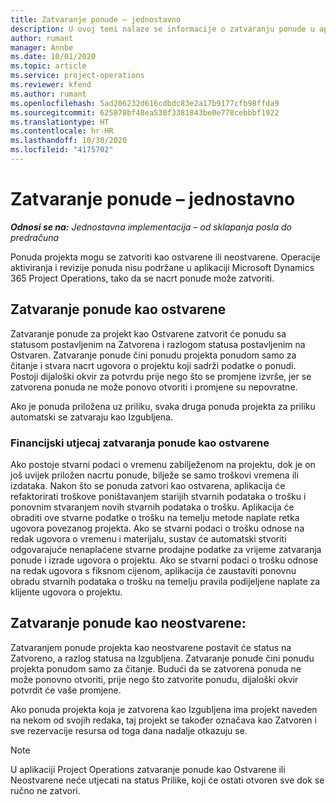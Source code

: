 ```yaml
---
title: Zatvaranje ponude – jednostavno
description: U ovoj temi nalaze se informacije o zatvaranju ponude u aplikaciji Project Operations.
author: rumant
manager: Annbe
ms.date: 10/01/2020
ms.topic: article
ms.service: project-operations
ms.reviewer: kfend
ms.author: rumant
ms.openlocfilehash: 5ad206232d616cdbdc83e2a17b9177cfb98ffda9
ms.sourcegitcommit: 625878bf48ea530f3381843be0e778cebbbf1922
ms.translationtype: HT
ms.contentlocale: hr-HR
ms.lasthandoff: 10/30/2020
ms.locfileid: "4175702"
---
```

# <a name="close-a-quote---lite"></a>Zatvaranje ponude – jednostavno

_**Odnosi se na:** Jednostavna implementacija – od sklapanja posla do predračuna_

Ponuda projekta mogu se zatvoriti kao ostvarene ili neostvarene. Operacije aktiviranja i revizije ponuda nisu podržane u aplikaciji Microsoft Dynamics 365 Project Operations, tako da se nacrt ponude može zatvoriti.

## <a name="close-a-quote-as-won"></a>Zatvaranje ponude kao ostvarene

Zatvaranje ponude za projekt kao Ostvarene zatvorit će ponudu sa statusom postavljenim na Zatvorena i razlogom statusa postavljenim na Ostvaren. Zatvaranje ponude čini ponudu projekta ponudom samo za čitanje i stvara nacrt ugovora o projektu koji sadrži podatke o ponudi. Postoji dijaloški okvir za potvrdu prije nego što se promjene izvrše, jer se zatvorena ponuda ne može ponovo otvoriti i promjene su nepovratne.

Ako je ponuda priložena uz priliku, svaka druga ponuda projekta za priliku automatski se zatvaraju kao Izgubljena.

### <a name="financial-impact-of-closing-a-quote-as-won"></a>Financijski utjecaj zatvaranja ponude kao ostvarene

Ako postoje stvarni podaci o vremenu zabilježenom na projektu, dok je on još uvijek priložen nacrtu ponude, bilježe se samo troškovi vremena ili izdataka. Nakon što se ponuda zatvori kao ostvarena, aplikacija će refaktorirati troškove poništavanjem starijih stvarnih podataka o trošku i ponovnim stvaranjem novih stvarnih podataka o trošku. Aplikacija će obraditi ove stvarne podatke o trošku na temelju metode naplate retka ugovora povezanog projekta. Ako se stvarni podaci o trošku odnose na redak ugovora o vremenu i materijalu, sustav će automatski stvoriti odgovarajuće nenaplaćene stvarne prodajne podatke za vrijeme zatvaranja ponude i izrade ugovora o projektu. Ako se stvarni podaci o trošku odnose na redak ugovora s fiksnom cijenom, aplikacija će zaustaviti ponovnu obradu stvarnih podataka o trošku na temelju pravila podijeljene naplate za klijente ugovora o projektu.

## <a name="closing-a-quote-as-lost"></a>Zatvaranje ponude kao neostvarene:

Zatvaranjem ponude projekta kao neostvarene postavit će status na Zatvoreno, a razlog statusa na Izgubljena. Zatvaranje ponude čini ponudu projekta ponudom samo za čitanje. Budući da se zatvorena ponuda ne može ponovno otvoriti, prije nego što zatvorite ponudu, dijaloški okvir potvrdit će vaše promjene.

Ako ponuda projekta koja je zatvorena kao Izgubljena ima projekt naveden na nekom od svojih redaka, taj projekt se također označava kao Zatvoren i sve rezervacije resursa od toga dana nadalje otkazuju se.

> [!NOTE]
> U aplikaciji Project Operations zatvaranje ponude kao Ostvarene ili Neostvarene neće utjecati na status Prilike, koji će ostati otvoren sve dok se ručno ne zatvori.
